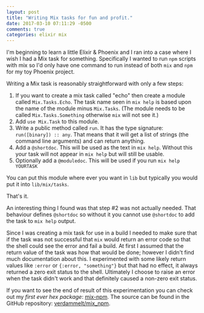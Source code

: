 ```yaml
---
layout: post
title: "Writing Mix tasks for fun and profit."
date: 2017-03-10 07:11:29 -0500
comments: true
categories: elixir mix
---
```


I'm beginning to learn a little Elixir & Phoenix and I ran into a case
where I wish I had a Mix task for something. Specifically I wanted to
run `npm` scripts with mix so I'd only have one command to run instead
of both `mix` and `npm` for my toy Phoenix project.

Writing a Mix task is reasonably straightforward with only a few
steps:

1. If you want to create a mix task called "echo" then create a module
   called `Mix.Tasks.Echo`. The task name seen in `mix help` is based
   upon the name of the module minus `Mix.Tasks`. (The module needs to
   be called `Mix.Tasks.Something` otherwise `mix` will not see it.)
2. Add `use Mix.Task` to this module.
3. Write a public method called `run`. It has the type signature:
   `run([binary]) :: any`. That means that it will get a list of
   strings (the command line arguments) and can return anything.
3. Add a `@shortdoc`. This will be used as the text in `mix
   help`. Without this your task will not appear in `mix help` but
   will still be usable.
4. Optionally add a `@moduledoc`. This will be used if you run `mix
   help YOURTASK`

You can put this module where ever you want in `lib` but typically you
would put it into `lib/mix/tasks`.

That's it.

An interesting thing I found was that step #2 was not actually needed.
That behaviour defines `@shortdoc` so without it you cannot use
`@shortdoc` to add the task to `mix help` output.

Since I was creating a mix task for use in a build I needed to make
sure that if the task was not successful that `mix` would return an
error code so that the shell could see the error and fail a build. At
first I assumed that the return value of the task was how that would
be done; however I didn't find much documentation about this. I
experimented with some likely return values like `:error` or `{:error,
"something"}` but that had no effect, it always returned a zero exit
status to the shell. Ultimately I choose to raise an error when the
task didn't work and that definitely caused a non-zero exit status.

If you want to see the end of result of this experimentation you can
check out my *first ever hex package*:
[mix-npm](https://hex.pm/packages/mix_npm). The source can be found
in the GitHub repository:
[verdammelt/mix_npm](https://github.com/verdammelt/mix_npm). 

